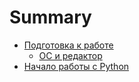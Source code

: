 # Summary

* [Подготовка к работе](chapter1.md)
  * [ОС и редактор](chapter1.md#test)
* [Начало работы с Python](chapter2.md)